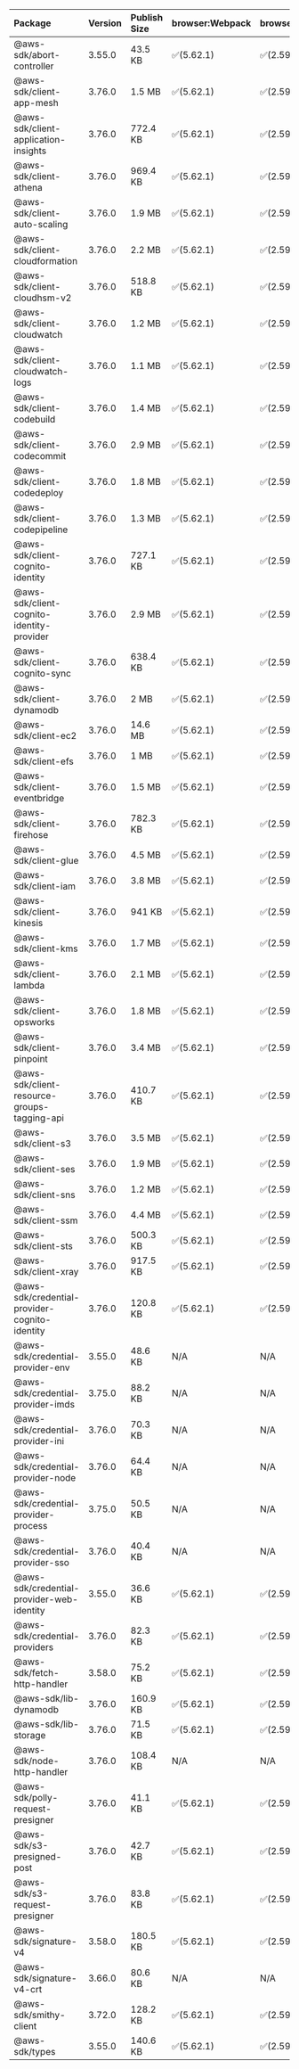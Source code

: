 | Package | Version | Publish Size | browser:Webpack | browser:Rollup | browser:EsBuild |
| :------ | :------ | :----------- | :------ | :----- | :------- |
|@aws-sdk/abort-controller|3.55.0|43.5 KB|✅(5.62.1)|✅(2.59.0)|✅(0.13.12)|
|@aws-sdk/client-app-mesh|3.76.0|1.5 MB|✅(5.62.1)|✅(2.59.0)|✅(0.13.12)|
|@aws-sdk/client-application-insights|3.76.0|772.4 KB|✅(5.62.1)|✅(2.59.0)|✅(0.13.12)|
|@aws-sdk/client-athena|3.76.0|969.4 KB|✅(5.62.1)|✅(2.59.0)|✅(0.13.12)|
|@aws-sdk/client-auto-scaling|3.76.0|1.9 MB|✅(5.62.1)|✅(2.59.0)|✅(0.13.12)|
|@aws-sdk/client-cloudformation|3.76.0|2.2 MB|✅(5.62.1)|✅(2.59.0)|✅(0.13.12)|
|@aws-sdk/client-cloudhsm-v2|3.76.0|518.8 KB|✅(5.62.1)|✅(2.59.0)|✅(0.13.12)|
|@aws-sdk/client-cloudwatch|3.76.0|1.2 MB|✅(5.62.1)|✅(2.59.0)|✅(0.13.12)|
|@aws-sdk/client-cloudwatch-logs|3.76.0|1.1 MB|✅(5.62.1)|✅(2.59.0)|✅(0.13.12)|
|@aws-sdk/client-codebuild|3.76.0|1.4 MB|✅(5.62.1)|✅(2.59.0)|✅(0.13.12)|
|@aws-sdk/client-codecommit|3.76.0|2.9 MB|✅(5.62.1)|✅(2.59.0)|✅(0.13.12)|
|@aws-sdk/client-codedeploy|3.76.0|1.8 MB|✅(5.62.1)|✅(2.59.0)|✅(0.13.12)|
|@aws-sdk/client-codepipeline|3.76.0|1.3 MB|✅(5.62.1)|✅(2.59.0)|✅(0.13.12)|
|@aws-sdk/client-cognito-identity|3.76.0|727.1 KB|✅(5.62.1)|✅(2.59.0)|✅(0.13.12)|
|@aws-sdk/client-cognito-identity-provider|3.76.0|2.9 MB|✅(5.62.1)|✅(2.59.0)|✅(0.13.12)|
|@aws-sdk/client-cognito-sync|3.76.0|638.4 KB|✅(5.62.1)|✅(2.59.0)|✅(0.13.12)|
|@aws-sdk/client-dynamodb|3.76.0|2 MB|✅(5.62.1)|✅(2.59.0)|✅(0.13.12)|
|@aws-sdk/client-ec2|3.76.0|14.6 MB|✅(5.62.1)|✅(2.59.0)|✅(0.13.12)|
|@aws-sdk/client-efs|3.76.0|1 MB|✅(5.62.1)|✅(2.59.0)|✅(0.13.12)|
|@aws-sdk/client-eventbridge|3.76.0|1.5 MB|✅(5.62.1)|✅(2.59.0)|✅(0.13.12)|
|@aws-sdk/client-firehose|3.76.0|782.3 KB|✅(5.62.1)|✅(2.59.0)|✅(0.13.12)|
|@aws-sdk/client-glue|3.76.0|4.5 MB|✅(5.62.1)|✅(2.59.0)|✅(0.13.12)|
|@aws-sdk/client-iam|3.76.0|3.8 MB|✅(5.62.1)|✅(2.59.0)|✅(0.13.12)|
|@aws-sdk/client-kinesis|3.76.0|941 KB|✅(5.62.1)|✅(2.59.0)|✅(0.13.12)|
|@aws-sdk/client-kms|3.76.0|1.7 MB|✅(5.62.1)|✅(2.59.0)|✅(0.13.12)|
|@aws-sdk/client-lambda|3.76.0|2.1 MB|✅(5.62.1)|✅(2.59.0)|✅(0.13.12)|
|@aws-sdk/client-opsworks|3.76.0|1.8 MB|✅(5.62.1)|✅(2.59.0)|✅(0.13.12)|
|@aws-sdk/client-pinpoint|3.76.0|3.4 MB|✅(5.62.1)|✅(2.59.0)|✅(0.13.12)|
|@aws-sdk/client-resource-groups-tagging-api|3.76.0|410.7 KB|✅(5.62.1)|✅(2.59.0)|✅(0.13.12)|
|@aws-sdk/client-s3|3.76.0|3.5 MB|✅(5.62.1)|✅(2.59.0)|✅(0.13.12)|
|@aws-sdk/client-ses|3.76.0|1.9 MB|✅(5.62.1)|✅(2.59.0)|✅(0.13.12)|
|@aws-sdk/client-sns|3.76.0|1.2 MB|✅(5.62.1)|✅(2.59.0)|✅(0.13.12)|
|@aws-sdk/client-ssm|3.76.0|4.4 MB|✅(5.62.1)|✅(2.59.0)|✅(0.13.12)|
|@aws-sdk/client-sts|3.76.0|500.3 KB|✅(5.62.1)|✅(2.59.0)|✅(0.13.12)|
|@aws-sdk/client-xray|3.76.0|917.5 KB|✅(5.62.1)|✅(2.59.0)|✅(0.13.12)|
|@aws-sdk/credential-provider-cognito-identity|3.76.0|120.8 KB|✅(5.62.1)|✅(2.59.0)|✅(0.13.12)|
|@aws-sdk/credential-provider-env|3.55.0|48.6 KB|N/A|N/A|N/A|
|@aws-sdk/credential-provider-imds|3.75.0|88.2 KB|N/A|N/A|N/A|
|@aws-sdk/credential-provider-ini|3.76.0|70.3 KB|N/A|N/A|N/A|
|@aws-sdk/credential-provider-node|3.76.0|64.4 KB|N/A|N/A|N/A|
|@aws-sdk/credential-provider-process|3.75.0|50.5 KB|N/A|N/A|N/A|
|@aws-sdk/credential-provider-sso|3.76.0|40.4 KB|N/A|N/A|N/A|
|@aws-sdk/credential-provider-web-identity|3.55.0|36.6 KB|✅(5.62.1)|✅(2.59.0)|✅(0.13.12)|
|@aws-sdk/credential-providers|3.76.0|82.3 KB|✅(5.62.1)|✅(2.59.0)|✅(0.13.12)|
|@aws-sdk/fetch-http-handler|3.58.0|75.2 KB|✅(5.62.1)|✅(2.59.0)|✅(0.13.12)|
|@aws-sdk/lib-dynamodb|3.76.0|160.9 KB|✅(5.62.1)|✅(2.59.0)|✅(0.13.12)|
|@aws-sdk/lib-storage|3.76.0|71.5 KB|✅(5.62.1)|✅(2.59.0)|✅(0.13.12)|
|@aws-sdk/node-http-handler|3.76.0|108.4 KB|N/A|N/A|N/A|
|@aws-sdk/polly-request-presigner|3.76.0|41.1 KB|✅(5.62.1)|✅(2.59.0)|✅(0.13.12)|
|@aws-sdk/s3-presigned-post|3.76.0|42.7 KB|✅(5.62.1)|✅(2.59.0)|✅(0.13.12)|
|@aws-sdk/s3-request-presigner|3.76.0|83.8 KB|✅(5.62.1)|✅(2.59.0)|✅(0.13.12)|
|@aws-sdk/signature-v4|3.58.0|180.5 KB|✅(5.62.1)|✅(2.59.0)|✅(0.13.12)|
|@aws-sdk/signature-v4-crt|3.66.0|80.6 KB|N/A|N/A|N/A|
|@aws-sdk/smithy-client|3.72.0|128.2 KB|✅(5.62.1)|✅(2.59.0)|✅(0.13.12)|
|@aws-sdk/types|3.55.0|140.6 KB|✅(5.62.1)|✅(2.59.0)|✅(0.13.12)|
